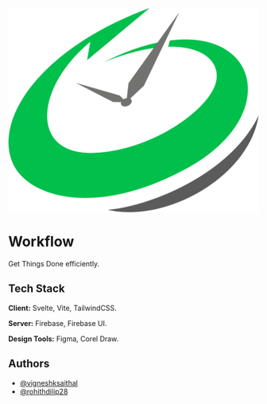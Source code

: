 
![Logo](https://raw.githubusercontent.com/vigneshksaithal/workflow/main/src/assets/logo.png)

    
# Workflow

Get Things Done efficiently.



## Tech Stack

**Client:** Svelte, Vite, TailwindCSS.

**Server:** Firebase, Firebase UI.

**Design Tools:** Figma, Corel Draw.

  
## Authors

- [@vigneshksaithal](https://www.github.io/vigneshksaithal)
- [@rohithdilip28](https://www.github.com/rohithdilip28)

  